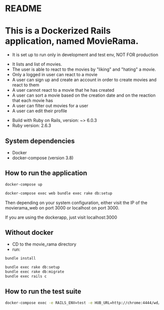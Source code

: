 # README

# This is a Dockerized Rails application, named MovieRama.
* It is set up to run only in development and test env, NOT FOR production

- It lists and list of movies.
- The user is able to react to the movies by "liking" and "hating" a movie.
- Only a logged in user can react to a movie
- A user can sign up and create an account in order to create movies and react to them
- A user cannot react to a movie that he has created
- A user can sort a movie based on the creation date and on the reaction that each movie has
- A user can filter out movies for a user
- A user can edit their profile

* Build with Ruby on Rails, version: ~> 6.0.3
* Ruby version: 2.6.3

## System dependencies
  - Docker
  - docker-compose (version 3.8)

## How to run the application
```bash
docker-compose up

docker-compose exec web bundle exec rake db:setup
```
Then depending on your system configuration,
either visit the IP of the movierama_web on port 3000
or localhost on port 3000.

If you are using the dockerapp, just visit localhost:3000

## Without docker
- CD to the movie_rama directory
- run:
```bash
bundle install
```

```bash
bundle exec rake db:setup
bundle exec rake db:migrate
bundle exec rails c
```


## How to run the test suite
```bash
docker-compose exec -e RAILS_ENV=test -e HUB_URL=http://chrome:4444/wd/hub web bundle exec rspec
```


